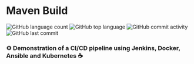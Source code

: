 # Maven Build

![GitHub language count](https://img.shields.io/github/languages/count/rafasz/maven-build)
![GitHub top language](https://img.shields.io/github/languages/top/rafasz/maven-build)
![GitHub commit activity](https://img.shields.io/github/commit-activity/m/rafasz/maven-build)
![GitHub last commit](https://img.shields.io/github/last-commit/rafasz/maven-build)

###  :gear: Demonstration of a CI/CD pipeline using Jenkins, Docker, Ansible and Kubernetes :coffee:
